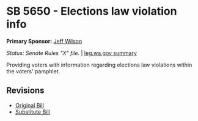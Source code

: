 # SB 5650 - Elections law violation info
**Primary Sponsor:** [Jeff Wilson](/person/leg/jeff.wilson.md)

*Status: Senate Rules "X" file.* | [leg.wa.gov summary](https://app.leg.wa.gov/billsummary?BillNumber=5650&Year=2021)

Providing voters with information regarding elections law violations within the voters' pamphlet.

## Revisions
* [Original Bill](1/)
* [Substitute Bill](S/)